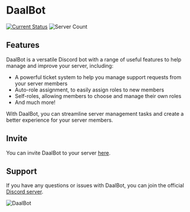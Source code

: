 # DaalBot
[![Current Status](https://top.gg/api/widget/status/1016086353085222993.svg)](https://bot.daalbot.xyz)  ![Server Count](https://img.shields.io/badge/dynamic/json?url=http%3A%2F%2Fbot.daalbot.xyz%3A8923%2Fapi%2Fstatus&query=%24.guilds&label=Servers&style=flat)
## Features

DaalBot is a versatile Discord bot with a range of useful features to help manage and improve your server, including:

- A powerful ticket system to help you manage support requests from your server members
- Auto-role assignment, to easily assign roles to new members
- Self-roles, allowing members to choose and manage their own roles
- And much more!

With DaalBot, you can streamline server management tasks and create a better experience for your server members.

## Invite

You can invite DaalBot to your server [here](https://daalbot.xyz/Invite).

## Support

If you have any questions or issues with DaalBot, you can join the official [Discord server](https://lnk.daalbot.xyz/HQ).

![DaalBot](https://media.piny.dev/Daalbot.png)